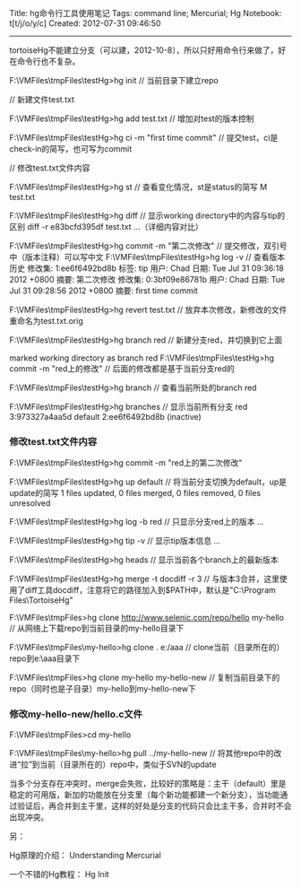 Title: hg命令行工具使用笔记
Tags: command line; Mercurial; Hg
Notebook: t[t/j/o/y/c]
Created: 2012-07-31 09:46:50

------

tortoiseHg不能建立分支（可以建，2012-10-8），所以只好用命令行来做了，好在命令行也不复杂。

F:\VMFiles\tmpFiles\testHg>hg init   // 当前目录下建立repo 

// 新建文件test.txt 

F:\VMFiles\tmpFiles\testHg>hg add test.txt // 增加对test的版本控制 

F:\VMFiles\tmpFiles\testHg>hg ci -m "first time commit"  // 提交test，ci是check-in的简写，也可写为commit 

// 修改test.txt文件内容 

F:\VMFiles\tmpFiles\testHg>hg st   // 查看变化情况，st是status的简写 
M test.txt 

F:\VMFiles\tmpFiles\testHg>hg diff   // 显示working directory中的内容与tip的区别 
diff -r e83bcfd395df test.txt
...（详细内容对比）
 
F:\VMFiles\tmpFiles\testHg>hg commit -m "第二次修改"  // 提交修改，双引号中（版本注释）可以写中文 
F:\VMFiles\tmpFiles\testHg>hg log -v    // 查看版本历史 
修改集:  1:ee6f6492bd8b 
标签:  tip 
用户:  Chad 
日期:  Tue Jul 31 09:36:18 2012 +0800 
摘要:  第二次修改 
修改集:  0:3bf09e86781b 
用户:  Chad 
日期:  Tue Jul 31 09:28:56 2012 +0800 
摘要:  first time commit 

F:\VMFiles\tmpFiles\testHg>hg revert test.txt // 放弃本次修改，新修改的文件重命名为test.txt.orig

F:\VMFiles\tmpFiles\testHg>hg branch red      // 新建分支red，并切换到它上面

marked working directory as branch red 
F:\VMFiles\tmpFiles\testHg>hg commit -m "red上的修改"   // 后面的修改都是基于当前分支red的 

F:\VMFiles\tmpFiles\testHg>hg branch     // 查看当前所处的branch 
red 

F:\VMFiles\tmpFiles\testHg>hg branches       // 显示当前所有分支 
red       3:973327a4aa5d 
default      2:ee6f6492bd8b (inactive) 

### 修改test.txt文件内容 
 
F:\VMFiles\tmpFiles\testHg>hg commit -m "red上的第二次修改"

F:\VMFiles\tmpFiles\testHg>hg up default       // 将当前分支切换为default，up是update的简写 
1 files updated, 0 files merged, 0 files removed, 0 files unresolved 

F:\VMFiles\tmpFiles\testHg>hg log -b red      // 只显示分支red上的版本
...

F:\VMFiles\tmpFiles\testHg>hg tip -v     // 显示tip版本信息
...

F:\VMFiles\tmpFiles\testHg>hg heads     // 显示当前各个branch上的最新版本

F:\VMFiles\tmpFiles\testHg>hg merge -t docdiff -r 3 // 与版本3合并，这里使用了diff工具docdiff，注意将它的路径加入到$PATH中，默认是"C:\Program Files\TortoiseHg"

F:\VMFiles\tmpFiles>hg clone http://www.selenic.com/repo/hello my-hello // 从网络上下载repo到当前目录的my-hello目录下

F:\VMFiles\tmpFiles\my-hello>hg clone . e:/aaa  // clone当前（目录所在的）repo到e:\aaa目录下

F:\VMFiles\tmpFiles>hg clone my-hello my-hello-new // 复制当前目录下的repo（同时也是子目录）my-hello到my-hello-new下

### 修改my-hello-new/hello.c文件

F:\VMFiles\tmpFiles>cd my-hello

F:\VMFiles\tmpFiles\my-hello>hg pull ../my-hello-new // 将其他repo中的改进“拉”到当前（目录所在的）repo中，类似于SVN的update

当多个分支存在冲突时，merge会失败，比较好的策略是：主干（default）里是稳定的可用版，新加的功能放在分支里（每个新功能都建一个新分支），当功能通过验证后，再合并到主干里，这样的好处是分支的代码只会比主干多，合并时不会出现冲突。

另：

Hg原理的介绍： Understanding Mercurial 

一个不错的Hg教程： Hg Init
